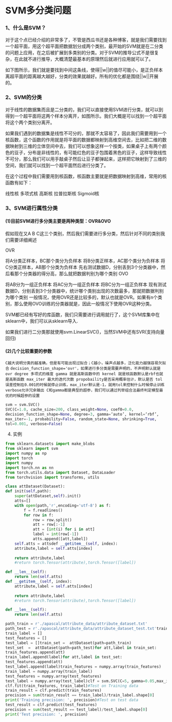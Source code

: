 # SVM多分类问题

### 1、什么是SVM？

对于这个点已经介绍的非常多了，不管是西瓜书还是各种博客，就是我们需要找到一个超平面，用这个超平面把数据划分成两个类别，最开始的SVM就是在二分类的问题上应用，在之后被扩展到多类别的分类。对于SVM的推导公式不是很复杂，在此就不进行推导，大概清楚最基本的原理然后就进行应用就可以了。

如下图所示，我们就是要找到中间这条线，使得||w||的值尽可能小，是正负样本离超平面的距离越大越好，分类的效果就越好。所有的优化都是围绕||w||开展的。

### 2、SVM的分类

对于线性的数据集而且是二分类的，我们可以直接使用SVM进行分类，就可以到得到一个超平面将这两个样本分离开，如图所示。我们大概是可以找到一个超平面将这个两个类别分离开。

如果我们遇到的数据集是线性不可分的，那就不太容易了，因此我们需要用到一个核函数，这个函数的作用就是将平面的数据都映射到高维空间去，比如把二维的数据映射到三维的立体空间中去，我们可以想象这样一个按类，如果桌子上有两个颜色的豆子，分布是非线性的，有可能红色的豆子包围着黑色的豆子，这样导致线性不可分，那么我们可以用手敲桌子然后让豆子都弹起来，这样把它映射到了三维的空间，我们就可以找到一个超平面然后进行分类了。

在这个过程中我们需要用到核函数，核函数主要就是把数据映射到高维，常用的核函数有如下：

线性核
多项式核
高斯核
拉普拉斯核
Sigmoid核

### 3、SVM进行属性分类

#### (1)目前SVM进行多分类主要是两种类型：OVR&OVO

假如现在又A B C这三个类别，然后我们需要进行多分类，然后针对不同的类别我们需要详细阐述

OVR

将A分类正样本，BC那个类分为负样本
将B分类正样本，AC那个类分为负样本
将C分类正样本，AB那个分类为负样本
先右测试数据D，分别丢到3个分类器中，然后看那个分类器的得分高，那么就把数据判别为哪个类别
OVO

将AB分为一组正负样本
将AC分为一组正负样本
将BC分为一组正负样本
现有测试数据D，分别丢到3个分类器中，统计哪个类别出现的次数最多，那就把数据判别为哪个类别
一般情况，使用OVR还是比较多的，默认也就是OVR。如果有n个类别，那么使用OVO训练的分类器就是，因此一般情况下使用OVR这种分类。

SVM都已经有写好的库函数，我们只需要进行调用就行了，这个SVM库集中在sklearn中，我们可以从sklearn导入.

如果我们进行二分类那就使用svm.LinearSVC()，当然SVM中还有SVR(支持向量回归)

#### (2)几个比较重要的参数

`C越大说明分类的越准确，但是有可能出现过拟合；C越小，噪声点越多，泛化能力越强容易欠拟合`
`decision_function_shape='ovr'，如果进行多分类是需要声明的，不声明默认就是ovr
degree 多项式的维度
gamma 就是高斯函数中的
kernel 就是核函数默认是rbf也就是高斯函数
max_iter 最大的迭代次数
propobaility是否采用概率估计，默认是否
tol 误差控制在0.001的时候就停止训练，max_iter默认是-1，就用tol来控制什么时候停止训练
verbose允许冗余输出
C和gamma都是典型的超参，我们可以通过列举组合法最终判定模型最优的时候超参的设置`

```python
svm = svm.SVC()
SVC(C=1.0, cache_size=200, class_weight=None, coef0=0.0,
decision_function_shape=None, degree=3, gamma=‘auto’, kernel=‘rbf’,
max_iter=-1, probability=False, random_state=None, shrinking=True,
tol=0.001, verbose=False)
```

4. 实例

```python
from sklearn.datasets import make_blobs
from sklearn import svm
import numpy as np
import torch
import numpy
import torch.nn as nn
from torch.utils.data import Dataset, DataLoader
from torchvision import transforms, utils

class attDataset(Dataset):
def init(self,path):
    super(attDataset,self).init()
    atts=[]
    with open(path,'r',encoding='utf-8') as f:
        f = f.readlines()
        for row in f:
            row = row.split()
            att = row[:-1]
            att = [int(i) for i in att]
            label = int(row[-1])
            atts.append([att,label])
	self.atts = attsdef __getitem__(self, index):
    attribute,label = self.atts[index]
  
    return attribute,label
    #return torch.Tensor(attribute),torch.Tensor([label])

def __len__(self):
    return len(self.atts)
def __getitem__(self, index):
    attribute,label = self.atts[index]
  
    return attribute,label
    #return torch.Tensor(attribute),torch.Tensor([label])

def __len__(self):
    return len(self.atts)

path_train = r'./apascal/attribute_data/attribute_dataset.txt'
path_test = r'./apascal/attribute_data/attribute_dataset_test.txt'train_features = []
train_label = []
test_features = []
test_label = []train_set =  attDataset(path=path_train)
test_set  =  attDataset(path=path_test)for att,label in train_set:
train_features.append(att)
train_label.append(label)for att,label in test_set:
test_features.append(att)
test_label.append(label)train_features = numpy.array(train_features)
train_label = numpy.array(train_label)
test_features = numpy.array(test_features)
test_label = numpy.array(test_label)clf = svm.SVC(C=5, gamma=0.05,max_iter=200)
clf.fit(train_features, train_label)#Test on Training data
train_result = clf.predict(train_features)
precision = sum(train_result == train_label)/train_label.shape[0]
print('Training precision: ', precision)#Test on test data
test_result = clf.predict(test_features)
precision = sum(test_result == test_label)/test_label.shape[0]
print('Test precision: ', precision)
```
